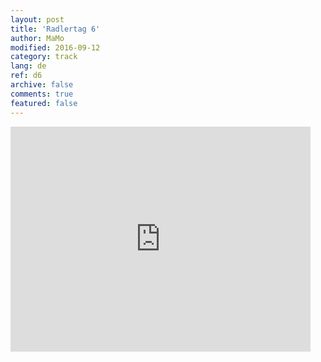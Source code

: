 ```yaml
---   
layout: post 
title: 'Radlertag 6'  
author: MaMo 
modified: 2016-09-12
category: track 
lang: de 
ref: d6
archive: false 
comments: true 
featured: false 
--- 
```


                                                                                                                                                                                                                                                                                                                                                                                                                                                                                                              

<iframe width='480' height='360' src='http://track-kit.net/maps_s3/?v=embed&track=229809  
.gpx' frameborder='0' allowfullscreen></iframe>